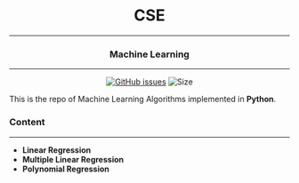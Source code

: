 <div align = "center">

# CSE 
---
### Machine Learning
---
[![GitHub issues](https://img.shields.io/github/issues/gaurav-codehub/Machine_Learning?logo=github)](https://github.com/gaurav-codehub/Machine_Learning/issues) ![Size](https://github-size-badge.herokuapp.com/gaurav-codehub/Machine_Learning.svg)
</div>

This is the repo of Machine Learning Algorithms implemented in **Python**. 

### Content
---
* **Linear Regression**
* **Multiple Linear Regression**
* **Polynomial Regression**

